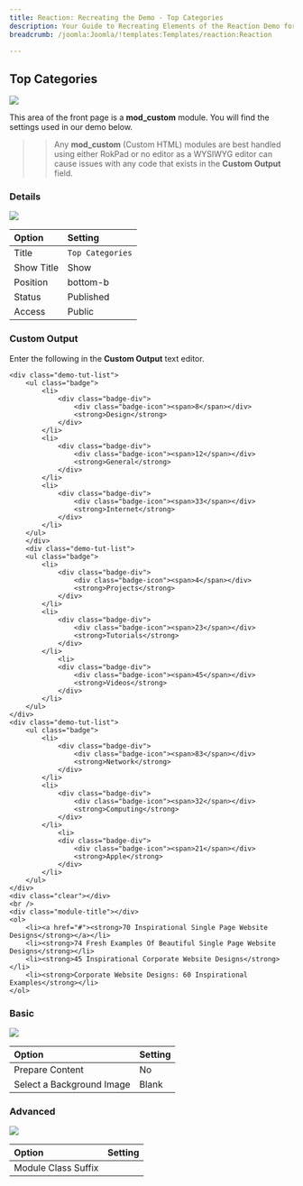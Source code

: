 ```yaml
---
title: Reaction: Recreating the Demo - Top Categories
description: Your Guide to Recreating Elements of the Reaction Demo for Joomla
breadcrumb: /joomla:Joomla/!templates:Templates/reaction:Reaction

---
```


Top Categories
-----

![][demo]

This area of the front page is a **mod_custom** module. You will find the settings used in our demo below.

>> Any **mod_custom** (Custom HTML) modules are best handled using either RokPad or no editor as a WYSIWYG editor can cause issues with any code that exists in the **Custom Output** field.

### Details

![][demo2]

| Option     | Setting            |
| :--------- | :----------------- |
| Title      | `Top Categories`   |
| Show Title | Show               |
| Position   | bottom-b           |
| Status     | Published          |
| Access     | Public             |

### Custom Output

Enter the following in the **Custom Output** text editor.

~~~
<div class="demo-tut-list">
    <ul class="badge">
        <li>
            <div class="badge-div">
                <div class="badge-icon"><span>8</span></div>
                <strong>Design</strong>
            </div>
        </li>
        <li>
            <div class="badge-div">
                <div class="badge-icon"><span>12</span></div>
                <strong>General</strong>
            </div>
        </li>
        <li>
            <div class="badge-div">
                <div class="badge-icon"><span>33</span></div>
                <strong>Internet</strong>
            </div>
        </li>
    </ul>
    </div>
    <div class="demo-tut-list">
    <ul class="badge">
        <li>
            <div class="badge-div">
                <div class="badge-icon"><span>4</span></div>
                <strong>Projects</strong>
            </div>
        </li>
        <li>
            <div class="badge-div">
                <div class="badge-icon"><span>23</span></div>
                <strong>Tutorials</strong>
            </div>
        </li>
            <li>
            <div class="badge-div">
                <div class="badge-icon"><span>45</span></div>
                <strong>Videos</strong>
            </div>
        </li>
    </ul>
</div>
<div class="demo-tut-list">
    <ul class="badge">
        <li>
            <div class="badge-div">
                <div class="badge-icon"><span>83</span></div>
                <strong>Network</strong>
            </div>
        </li>
        <li>
            <div class="badge-div">
                <div class="badge-icon"><span>32</span></div>
                <strong>Computing</strong>
            </div>
        </li>
            <li>
            <div class="badge-div">
                <div class="badge-icon"><span>21</span></div>
                <strong>Apple</strong>
            </div>
        </li>
    </ul>
</div>
<div class="clear"></div>
<br />
<div class="module-title"></div>
<ol>
    <li><a href="#"><strong>70 Inspirational Single Page Website Designs</strong></a></li>
    <li><strong>74 Fresh Examples Of Beautiful Single Page Website Designs</strong></li>
    <li><strong>45 Inspirational Corporate Website Designs</strong></li>
    <li><strong>Corporate Website Designs: 60 Inspirational Examples</strong></li>
</ol>
~~~

### Basic

![][demo3]

| Option                    | Setting     |
| :----------               | :---------- |
| Prepare Content           | No          |
| Select a Background Image | Blank       |

### Advanced

![][demo4]

| Option              | Setting     |
| :----------         | :---------- |
| Module Class Suffix |             |

[demo]: assets/demo_8.jpeg
[demo2]: assets/demo_8a.jpeg
[demo3]: assets/demo_8b.jpeg
[demo4]: assets/demo_8c.jpeg

